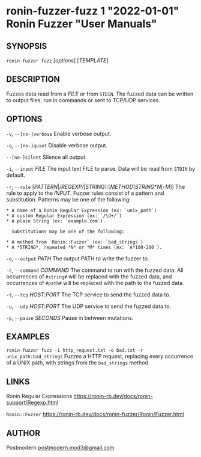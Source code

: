 # ronin-fuzzer-fuzz 1 "2022-01-01" Ronin Fuzzer "User Manuals"

## SYNOPSIS

`ronin-fuzzer fuzz` [*options*] [*TEMPLATE*]

## DESCRIPTION

Fuzzes data read from a *FILE* or from `STDIN`. The fuzzed data can be written
to output files, run in commands or sent to TCP/UDP services.

## OPTIONS

`-v`, `--[no-]verbose`
	Enable verbose output.

`-q`, `--[no-]quiet`
	Disable verbose output.

`--[no-]silent`
	Silence all output.

`-i`, `--input` *FILE*
	The input text FILE to parse. Data will be read from `STDIN` by default.

`-r`, `--rule` [*PATTERN*|*/REGEXP/*|STRING]:[*METHOD*|*STRING***N*[-*M*]]
	The rule to apply to the *INPUT*. Fuzzer rules consist of a pattern and 
	substitution. Patterns may be one of the following:

	* A name of a Ronin Regular Expression (ex: `unix_path`)
	* A custom Regular Expression (ex: `/\d+/`)
	* A plain String (ex: `example.com`).

	  Substitutions may be one of the following:

	* A method from `Ronin::Fuzzer` (ex: `bad_strings`)
	* A *STRING*, repeated *N* or *M* times (ex: `A*100-200`).

`-o`, `--output` *PATH*
	The output PATH to write the fuzzer to.

`-c`, `--command` *COMMAND*
	The command to run with the fuzzed data. All occurrences of `#string#`
	will be replaced with the fuzzed data, and occurrences of `#path#` will
	be replaced with the path to the fuzzed data.

`-t`, `--tcp` *HOST*:*PORT*
	The TCP service to send the fuzzed data to.

`-u`, `--udp` *HOST*:*PORT*
	The UDP service to send the fuzzed data to.

`-p`, `--pause` *SECONDS*
  Pause in between mutations.

## EXAMPLES

`ronin-fuzzer fuzz -i http_request.txt -o bad.txt -r unix_path:bad_strings`
	Fuzzes a HTTP request, replacing every occurrence of a UNIX path, with
	strings from the `bad_strings` method.

## LINKS

Ronin Regular Expressions
	https://ronin-rb.dev/docs/ronin-support/Regexp.html

`Ronin::Fuzzer`
	https://ronin-rb.dev/docs/ronin-fuzzer/Ronin/Fuzzer.html

## AUTHOR

Postmodern <postmodern.mod3@gmail.com>

